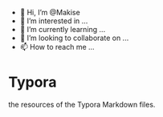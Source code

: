 - 👋 Hi, I’m @Makise
- 👀 I’m interested in ...
- 🌱 I’m currently learning ...
- 💞️ I’m looking to collaborate on ...
- 📫 How to reach me ...

# Typora
the resources of the Typora Markdown files.
